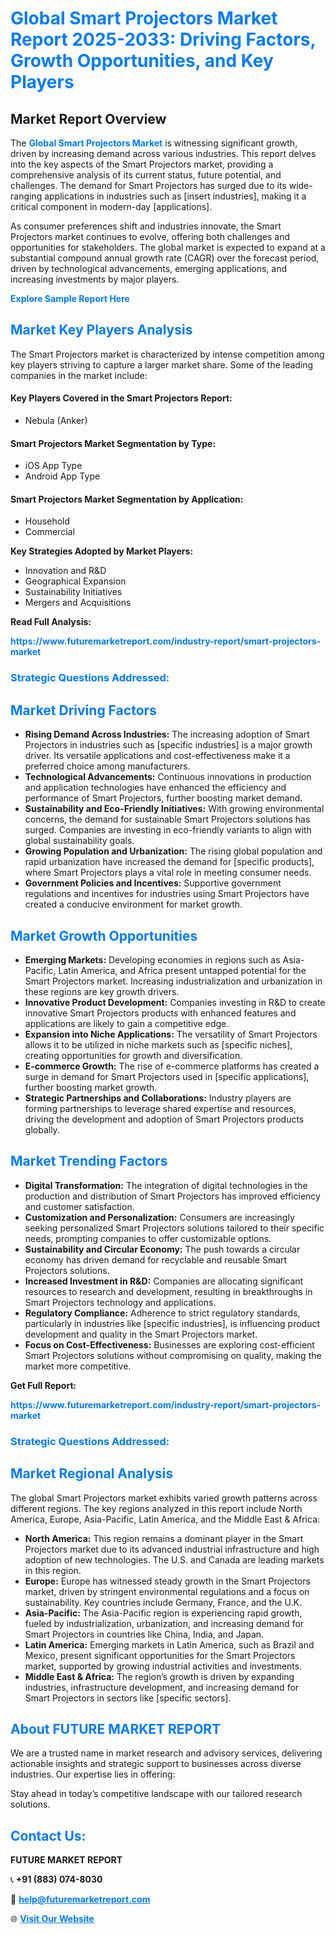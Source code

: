 <h1 style="color: #007BFF;">Global Smart Projectors Market Report 2025-2033: Driving Factors, Growth Opportunities, and Key Players</h1>

<section id="overview">
<h2>Market Report Overview</h2>
<p>The <a href="https://www.futuremarketreport.com/industry-report/smart-projectors-market" style="color: #007BFF; text-decoration: none;"><strong>Global Smart Projectors Market</strong></a> is witnessing significant growth, driven by increasing demand across various industries. This report delves into the key aspects of the Smart Projectors market, providing a comprehensive analysis of its current status, future potential, and challenges. The demand for Smart Projectors has surged due to its wide-ranging applications in industries such as [insert industries], making it a critical component in modern-day [applications].</p>
<p>As consumer preferences shift and industries innovate, the Smart Projectors market continues to evolve, offering both challenges and opportunities for stakeholders. The global market is expected to expand at a substantial compound annual growth rate (CAGR) over the forecast period, driven by technological advancements, emerging applications, and increasing investments by major players.</p>
</section>

<section id="overview">
<p><a href="https://www.futuremarketreport.com/request-sample/reportId=33038" style="color: #007BFF; text-decoration: none;"><strong>Explore Sample Report Here</strong></a></p>
</section>

<section id="key-players">
<h2 style="color: #007BFF;">Market Key Players Analysis</h2>
<p>The Smart Projectors market is characterized by intense competition among key players striving to capture a larger market share. Some of the leading companies in the market include:</p>
<h4>Key Players Covered in the Smart Projectors Report:</h4>
<ul><li>Nebula (Anker)</li></ul>
<h4>Smart Projectors Market Segmentation by Type:</h4>
<ul><li>iOS App Type</li><li>Android App Type</li></ul>

<h4>Smart Projectors Market Segmentation by Application:</h4>
<ul><li>Household</li><li>Commercial</li></ul>
<p><strong>Key Strategies Adopted by Market Players:</strong></p>
<ul>
<li>Innovation and R&D</li>
<li>Geographical Expansion</li>
<li>Sustainability Initiatives</li>
<li>Mergers and Acquisitions</li>
</ul>
</section>

<section>
<p><strong>Read Full Analysis: </strong></p><a href="https://www.futuremarketreport.com/industry-report/smart-projectors-market" style="color: #007BFF; text-decoration: none;"><strong>https://www.futuremarketreport.com/industry-report/smart-projectors-market</strong></a>
<h3 style="color: #007BFF;">Strategic Questions Addressed:</h3>
</section>

<section id="driving-factors">
<h2 style="color: #007BFF;">Market Driving Factors</h2>
<ul>
<li><strong>Rising Demand Across Industries:</strong> The increasing adoption of Smart Projectors in industries such as [specific industries] is a major growth driver. Its versatile applications and cost-effectiveness make it a preferred choice among manufacturers.</li>
<li><strong>Technological Advancements:</strong> Continuous innovations in production and application technologies have enhanced the efficiency and performance of Smart Projectors, further boosting market demand.</li>
<li><strong>Sustainability and Eco-Friendly Initiatives:</strong> With growing environmental concerns, the demand for sustainable Smart Projectors solutions has surged. Companies are investing in eco-friendly variants to align with global sustainability goals.</li>
<li><strong>Growing Population and Urbanization:</strong> The rising global population and rapid urbanization have increased the demand for [specific products], where Smart Projectors plays a vital role in meeting consumer needs.</li>
<li><strong>Government Policies and Incentives:</strong> Supportive government regulations and incentives for industries using Smart Projectors have created a conducive environment for market growth.</li>
</ul>
</section>

<section id="growth-opportunities">
<h2 style="color: #007BFF;">Market Growth Opportunities</h2>
<ul>
<li><strong>Emerging Markets:</strong> Developing economies in regions such as Asia-Pacific, Latin America, and Africa present untapped potential for the Smart Projectors market. Increasing industrialization and urbanization in these regions are key growth drivers.</li>
<li><strong>Innovative Product Development:</strong> Companies investing in R&D to create innovative Smart Projectors products with enhanced features and applications are likely to gain a competitive edge.</li>
<li><strong>Expansion into Niche Applications:</strong> The versatility of Smart Projectors allows it to be utilized in niche markets such as [specific niches], creating opportunities for growth and diversification.</li>
<li><strong>E-commerce Growth:</strong> The rise of e-commerce platforms has created a surge in demand for Smart Projectors used in [specific applications], further boosting market growth.</li>
<li><strong>Strategic Partnerships and Collaborations:</strong> Industry players are forming partnerships to leverage shared expertise and resources, driving the development and adoption of Smart Projectors products globally.</li>
</ul>
</section>

<section id="trending-factors">
<h2 style="color: #007BFF;">Market Trending Factors</h2>
<ul>
<li><strong>Digital Transformation:</strong> The integration of digital technologies in the production and distribution of Smart Projectors has improved efficiency and customer satisfaction.</li>
<li><strong>Customization and Personalization:</strong> Consumers are increasingly seeking personalized Smart Projectors solutions tailored to their specific needs, prompting companies to offer customizable options.</li>
<li><strong>Sustainability and Circular Economy:</strong> The push towards a circular economy has driven demand for recyclable and reusable Smart Projectors solutions.</li>
<li><strong>Increased Investment in R&D:</strong> Companies are allocating significant resources to research and development, resulting in breakthroughs in Smart Projectors technology and applications.</li>
<li><strong>Regulatory Compliance:</strong> Adherence to strict regulatory standards, particularly in industries like [specific industries], is influencing product development and quality in the Smart Projectors market.</li>
<li><strong>Focus on Cost-Effectiveness:</strong> Businesses are exploring cost-efficient Smart Projectors solutions without compromising on quality, making the market more competitive.</li>
</ul>
</section>

<section>
<p><strong>Get Full Report: </strong></p><a href="https://www.futuremarketreport.com/industry-report/smart-projectors-market" style="color: #007BFF; text-decoration: none;"><strong>https://www.futuremarketreport.com/industry-report/smart-projectors-market</strong></a>
<h3 style="color: #007BFF;">Strategic Questions Addressed:</h3>
</section>


<section id="regional-analysis">
<h2 style="color: #007BFF;">Market Regional Analysis</h2>
<p>The global Smart Projectors market exhibits varied growth patterns across different regions. The key regions analyzed in this report include North America, Europe, Asia-Pacific, Latin America, and the Middle East & Africa:</p>
<ul>
<li><strong>North America:</strong> This region remains a dominant player in the Smart Projectors market due to its advanced industrial infrastructure and high adoption of new technologies. The U.S. and Canada are leading markets in this region.</li>
<li><strong>Europe:</strong> Europe has witnessed steady growth in the Smart Projectors market, driven by stringent environmental regulations and a focus on sustainability. Key countries include Germany, France, and the U.K.</li>
<li><strong>Asia-Pacific:</strong> The Asia-Pacific region is experiencing rapid growth, fueled by industrialization, urbanization, and increasing demand for Smart Projectors in countries like China, India, and Japan.</li>
<li><strong>Latin America:</strong> Emerging markets in Latin America, such as Brazil and Mexico, present significant opportunities for the Smart Projectors market, supported by growing industrial activities and investments.</li>
<li><strong>Middle East & Africa:</strong> The region’s growth is driven by expanding industries, infrastructure development, and increasing demand for Smart Projectors in sectors like [specific sectors].</li>
</ul>
</section>

<footer>
<h2 style="color: #007BFF;">About FUTURE MARKET REPORT</h2>
<p>We are a trusted name in market research and advisory services, delivering actionable insights and strategic support to businesses across diverse industries. Our expertise lies in offering:</p>

<p>Stay ahead in today’s competitive landscape with our tailored research solutions.</p>

<h2 style="color: #007BFF;">Contact Us:</h2>
<p><strong>FUTURE MARKET REPORT</strong></p>
<p>📞 <strong>+91 (883) 074-8030</strong></p>
<p>📧 <strong><a href="mailto:help@futuremarketreport.com" style="color: #007BFF;">help@futuremarketreport.com</a></strong></p>
<p>🌐 <strong><a href="https://www.futuremarketreport.com/" style="color: #007BFF;">Visit Our Website</a></strong></p>
</footer>